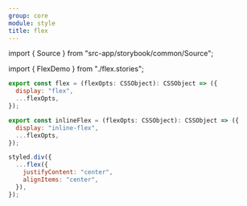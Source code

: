 ```yaml
---
group: core
module: style
title: flex
---
```


import { Source } from "src-app/storybook/common/Source";

import { FlexDemo } from "./flex.stories";

<FlexDemo />

```js {12}
export const flex = (flexOpts: CSSObject): CSSObject => ({
  display: "flex",
  ...flexOpts,
});

export const inlineFlex = (flexOpts: CSSObject): CSSObject => ({
  display: "inline-flex",
  ...flexOpts,
});

styled.div({
  ...flex({
    justifyContent: "center",
    alignItems: "center",
  }),
});
```

<Source path="src-core/style/flex.ts" />
